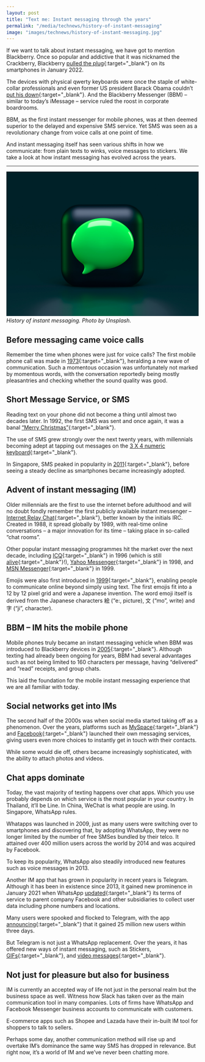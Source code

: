 ```yaml
---
layout: post
title: "Text me: Instant messaging through the years"
permalink: "/media/technews/history-of-instant-messaging"
image: "images/technews/history-of-instant-messaging.jpg"
---
```


If we want to talk about instant messaging, we have got to mention Blackberry. Once so popular and addictive that it was nicknamed the Crackberry, Blackberry [pulled the plug](https://www.theguardian.com/technology/2022/jan/03/blackberry-discontinue-service-classic){:target="_blank"} on its smartphones in January 2022. 

The devices with physical qwerty keyboards were once the staple of white-collar professionals and even former US president Barack Obama couldn’t [put his down](https://money.cnn.com/2014/05/22/technology/security/nsa-obama-blackberry/index.html){:target="_blank"}. And the Blackberry Messenger (BBM) – similar to today’s iMessage – service ruled the roost in corporate boardrooms. 

BBM, as the first instant messenger for mobile phones, was at then deemed superior to the delayed and expensive SMS service. Yet SMS was seen as a revolutionary change from voice calls at one point of time. 

And instant messaging itself has seen various shifts in how we communicate: from plain texts to winks, voice messages to stickers. We take a look at how instant messaging has evolved across the years.

---

![Instant Messaging](/images/technews/history-of-instant-messaging.jpg)
*History of instant messaging. Photo by Unsplash.*

## Before messaging came voice calls

Remember the time when phones were just for voice calls? The first mobile phone call was made in [1973](https://www.theatlantic.com/technology/archive/2013/04/the-first-mobile-phone-call-was-made-40-years-ago-today/274611/){:target="_blank"}, heralding a new wave of communication. Such a momentous occasion was unfortunately not marked by momentous words, with the conversation reportedly being mostly pleasantries and checking whether the sound quality was good. 

## Short Message Service, or SMS  

Reading text on your phone did not become a thing until almost two decades later. In 1992, the first SMS was sent and once again, it was a banal [“Merry Christmas”](https://qz.com/33151/the-first-text-message-was-sent-20-years-ago/){:target="_blank"}. 

The use of SMS grew strongly over the next twenty years, with millennials becoming adept at tapping out messages on the [3 X 4 numeric keyboard](https://en.wikipedia.org/wiki/Telephone_keypad){:target="_blank"}. 

In Singapore, SMS peaked in popularity in [2011](https://tnp.straitstimes.com/news/singapore/writing-wall-sms-banks-govt-groups-moving-soft-tokens){:target="_blank"}, before seeing a steady decline as smartphones became increasingly adopted. 

## Advent of instant messaging (IM)

Older millennials are the first to use the internet before adulthood and will no doubt fondly remember the first publicly available instant messenger – [Internet Relay Chat](https://history-computer.com/irc-guide/){:target="_blank"}, better known by the initials IRC. Created in 1988, it spread globally by 1989, with real-time online conversations – a major innovation for its time – taking place in so-called “chat rooms”.

Other popular instant messaging programmes hit the market over the next decade, including [ICQ](https://www.inc.com/tom-popomaronis/remember-icq-the-chat-pioneer-turned-20-this-year-and-lessons-learned-for-2017.html){:target="_blank"} in 1996 (which is still [alive](https://www.icq.com/){:target="_blank"}!), [Yahoo Messenger](https://www.inc.com/tom-popomaronis/remember-icq-the-chat-pioneer-turned-20-this-year-and-lessons-learned-for-2017.html){:target="_blank"} in 1998, and [MSN Messenger](https://www.techspot.com/article/2373-msn-messenger/){:target="_blank"} in 1999.

Emojis were also first introduced in [1999](https://edition.cnn.com/style/article/emoji-shigetaka-kurita-standards-manual/index.html){:target="_blank"}, enabling people to communicate online beyond simply using text. The first emojis fit into a 12 by 12 pixel grid and were a Japanese invention. The word emoji itself is derived from the Japanese characters 絵 (“e:, picture), 文 (“mo”, write) and 字 (“ji”, character).  

## BBM – IM hits the mobile phone

Mobile phones truly became an instant messaging vehicle when BBM was introduced to Blackberry devices in [2005](https://www.theverge.com/2019/5/31/18646429/blackberry-messenger-ending-group-chats-read-receipts-rim-apple-android-imessage){:target="_blank"}. Although texting had already been ongoing for years, BBM had several advantages such as not being limited to 160 characters per message, having “delivered” and “read” receipts, and group chats. 

This laid the foundation for the mobile instant messaging experience that we are all familiar with today. 

## Social networks get into IMs

The second half of the 2000s was when social media started taking off as a phenomenon. Over the years, platforms such as [MySpace](https://www.cnet.com/news/myspace-officially-launches-instant-messaging-service/){:target="_blank"} and [Facebook](https://www.ft.com/content/c1975e8a-c372-11e0-b163-00144feabdc0){:target="_blank"} launched their own messaging services, giving users even more choices to instantly get in touch with their contacts. 

While some would die off, others became increasingly sophisticated, with the ability to attach photos and videos. 

## Chat apps dominate

Today, the vast majority of texting happens over chat apps. Which you use probably depends on which service is the most popular in your country. In Thailand, it’ll be Line. In China, WeChat is what people are using. In Singapore, WhatsApp rules. 

Whatapps was launched in 2009, just as many users were switching over to smartphones and discovering that, by adopting WhatsApp, they were no longer limited by the number of free SMSes bundled by their telco. It attained over 400 million users across the world by 2014 and was acquired by Facebook. 

To keep its popularity, WhatsApp also steadily introduced new features such as voice messages in 2013. 

Another IM app that has grown in popularity in recent years is Telegram. Although it has been in existence since 2013, it gained new prominence in January 2021 when WhatsApp [updated](https://www.reuters.com/article/whatsapp-users-idCNL4N2JJ2JC){:target="_blank"} its terms of service to parent company Facebook and other subsidiaries to collect user data including phone numbers and locations. 

Many users were spooked and flocked to Telegram, with the app [announcing](https://twitter.com/telegram/status/1349014065931284480){:target="_blank"} that it gained 25 million new users within three days. 

But Telegram is not just a WhatsApp replacement. Over the years, it has offered new ways of instant messaging, such as Stickers, [GIFs](https://telegram.org/blog/gifs){:target="_blank"}, and [video messages](https://telegram.org/blog/video-messages-and-telescope){:target="_blank"}.

## Not just for pleasure but also for business

IM is currently an accepted way of life not just in the personal realm but the business space as well. Witness how Slack has taken over as the main communication tool in many companies. Lots of firms have WhatsApp and Facebook Messenger business accounts to communicate with customers. 

E-commerce apps such as Shopee and Lazada have their in-built IM tool for shoppers to talk to sellers. 

Perhaps some day, another communication method will rise up and overtake IM’s dominance the same way SMS has dropped in relevance. But right now, it’s a world of IM and we’ve never been chatting more. 

